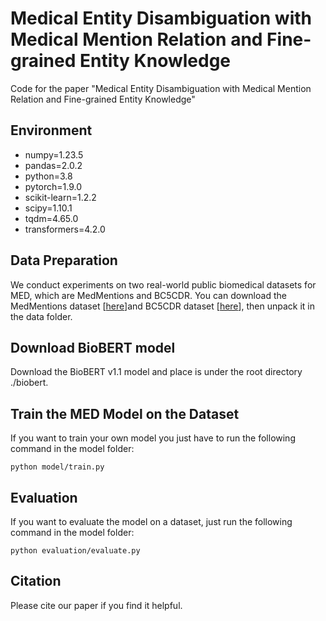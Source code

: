#  Medical Entity Disambiguation with Medical Mention Relation and Fine-grained Entity Knowledge

Code for the  paper "Medical Entity Disambiguation with Medical Mention Relation and Fine-grained Entity Knowledge"

## Environment
- numpy=1.23.5
- pandas=2.0.2
- python=3.8
- pytorch=1.9.0
- scikit-learn=1.2.2
- scipy=1.10.1
- tqdm=4.65.0
- transformers=4.2.0


## Data Preparation
We conduct experiments on two real-world public biomedical datasets for MED, which are MedMentions and BC5CDR. You can download the MedMentions dataset [[here](https://github.com/chanzuckerberg/MedMentions)]and BC5CDR dataset [[here](http://www.biocreative.org/tasks/biocreative-v/track-3-cdr/)], then unpack it in the data folder.
## Download BioBERT model
Download the BioBERT v1.1 model and place is under the root directory ./biobert.
## Train the MED Model on the Dataset
If you want to train your own model you just have to run the following command in the model folder:
```shell
python model/train.py
```
## Evaluation
If you want to evaluate the model on a dataset, just run the following command in the model folder:
```shell
python evaluation/evaluate.py
```

## Citation
Please cite our paper if you find it helpful.
```


